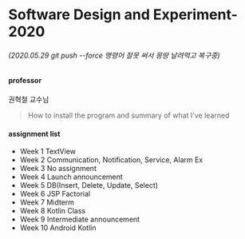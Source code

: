 # Software Design and Experiment-2020

######  (2020.05.29 git push --force 명령어 잘못 써서 몽땅 날려먹고 복구중)  

#### professor  
권혁철 교수님  

>How to install the program and summary of what I've learned  

#### assignment list  
- Week 1 TextView
- Week 2 Communication, Notification, Service, Alarm Ex  
- Week 3 No assignment  
- Week 4 Launch announcement  
- Week 5 DB(Insert, Delete, Update, Select)  
- Week 6 JSP Factorial  
- Week 7 Midterm  
- Week 8 Kotlin Class  
- Week 9 Intermediate announcement  
- Week 10 Android Kotlin  

